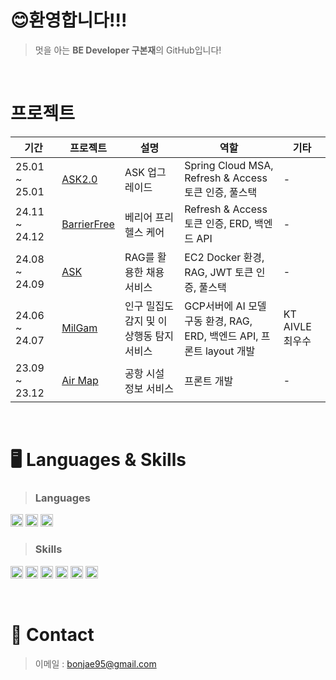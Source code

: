 # 😊환영합니다!!!

> 멋을 아는 **BE Developer 구본재**의 GitHub입니다!<br/>

<br/>

# 프로젝트
|기간|프로젝트|설명|역할|기타
|------|------|---|---|------|
|25.01 ~ 25.01|[ASK2.0](https://github.com/indoorKeyman/Ask_)|ASK 업그레이드|Spring Cloud MSA, Refresh & Access 토큰 인증, 풀스택|-|
|24.11 ~ 24.12|[BarrierFree](https://github.com/KDTlatteishorse/back-end-bf)|베리어 프리 헬스 케어|Refresh & Access 토큰 인증, ERD, 백엔드 API|-|
|24.08 ~ 24.09|[ASK](https://github.com/indoorKeyman/Ask_)|RAG를 활용한 채용 서비스|EC2 Docker 환경, RAG, JWT 토큰 인증, 풀스택|-|
|24.06 ~ 24.07|[MilGam](https://github.com/indoorKeyman/crowdm)|인구 밀집도 감지 및 이상행동 탐지 서비스|GCP서버에 AI 모델 구동 환경, RAG, ERD, 백엔드 API, 프론트 layout 개발|KT AIVLE 최우수|
|23.09 ~ 23.12|[Air Map](https://github.com/indoorKeyman/Air_map_project)|공항 시설 정보 서비스|프론트 개발|-|

<br/>

# 🖥️ Languages & Skills

> ### Languages<br/>
<p align="left">
  <img src="https://img.shields.io/badge/Python-3776AB?style=flat-square&logo=Python&logoColor=white" height="20"/>
  <img src="https://img.shields.io/badge/JavaScript-F7DF1E?style=flat-square&logo=Javascript&logoColor=black" height="20"/>
  <img src="https://img.shields.io/badge/Java-007396?style=flat-square&logo=Java&logoColor=white" height="20"/>
</p>


> ### Skills<br/>
<p align="left">
  <img src="https://img.shields.io/badge/spring-6DB33F?style=flat-square&logo=Spring&logoColor=white" height="20"/>
  <img src="https://img.shields.io/badge/Next.js-000000?style=flat-square&logo=nextdotjs&logoColor=white" height="20"/>
  <img src="https://img.shields.io/badge/React.js-61DAFB?style=flat-square&logo=react&logoColor=black" height="20"/>
  <img src="https://img.shields.io/badge/Express.js-000000?style=flat-square&logo=express&logoColor=white" height="20"/>
  <img src="https://img.shields.io/badge/MySQL-4479A1?style=flat-square&logo=mysql&logoColor=white" height="20"/>
  <img src="https://img.shields.io/badge/Oracle-F80000?style=flat-square&logo=oracle&logoColor=black" height="20"/>
</p>

<br/>

# 🤙 Contact

> 이메일 : bonjae95@gmail.com
